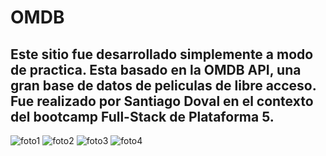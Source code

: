 # OMDB

## Este sitio fue desarrollado simplemente a modo de practica. Esta basado en la OMDB API, una gran base de datos de peliculas de libre acceso. Fue realizado por Santiago Doval en el contexto del bootcamp Full-Stack de Plataforma 5.

![foto1](https://i.imgur.com/L71eqLx.png)
![foto2](https://i.imgur.com/iyLhstl.png)
![foto3](https://i.imgur.com/HuzhzeA.png)
![foto4](https://i.imgur.com/izHLYqo.png)


